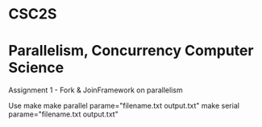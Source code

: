 # CSC2S
<h1> Parallelism, Concurrency Computer Science </h1>

Assignment 1 - Fork & JoinFramework on parallelism


Use
make 
 make parallel parame="filename.txt output.txt"
  make serial parame="filename.txt output.txt"